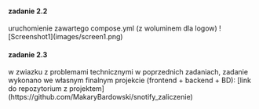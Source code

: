 <h4>zadanie 2.2</h4>
uruchomienie zawartego compose.yml (z woluminem dla logow)
![Screenshot1](images/screen1.png)

<h4>zadanie 2.3</h4>
w zwiazku z problemami technicznymi w poprzednich zadaniach, zadanie wykonano we własnym finalnym projekcie (frontend + backend + BD): [link do repozytorium z projektem](https://github.com/MakaryBardowski/snotify_zaliczenie)
